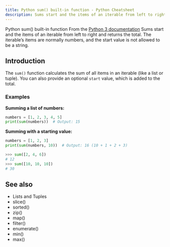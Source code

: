 ```yaml
---
title: Python sum() built-in function - Python Cheatsheet
description: Sums start and the items of an iterable from left to right and returns the total. The iterable’s items are normally numbers, and the start value is not allowed to be a string.
---
```


<base-title :title="frontmatter.title" :description="frontmatter.description">
Python sum() built-in function
</base-title>

<base-disclaimer>
  <base-disclaimer-title>
    From the <a target="_blank" href="https://docs.python.org/3/library/functions.html#func-sum">Python 3 documentation</a>
  </base-disclaimer-title>
  <base-disclaimer-content>
    Sums start and the items of an iterable from left to right and returns the total. The iterable’s items are normally numbers, and the start value is not allowed to be a string.
  </base-disclaimer-content>
</base-disclaimer>

## Introduction

The `sum()` function calculates the sum of all items in an iterable (like a list or tuple). You can also provide an optional `start` value, which is added to the total.

### Examples

**Summing a list of numbers:**

```python
numbers = [1, 2, 3, 4, 5]
print(sum(numbers))  # Output: 15
```

**Summing with a starting value:**

```python
numbers = [1, 2, 3]
print(sum(numbers, 10))  # Output: 16 (10 + 1 + 2 + 3)
```



```python
>>> sum([2, 4, 6])
# 12
>>> sum([10, 10, 10])
# 30
```

## See also

- <router-link to="/cheatsheet/lists-and-tuples/">Lists and Tuples</router-link>
- <router-link to="/builtin/slice/">slice()</router-link>
- <router-link to="/builtin/sorted/">sorted()</router-link>
- <router-link to="/builtin/zip/">zip()</router-link>
- <router-link to="/builtin/map/">map()</router-link>
- <router-link to="/builtin/filter/">filter()</router-link>
- <router-link to="/builtin/enumerate/">enumerate()</router-link>
- <router-link to="/builtin/min/">min()</router-link>
- <router-link to="/builtin/max/">max()</router-link>
